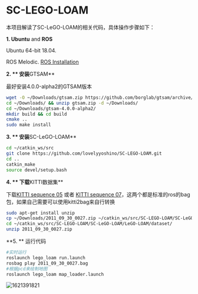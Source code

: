 # SC-LEGO-LOAM
本项目解读了SC-LeGO-LOAM的相关代码，具体操作步骤如下：

**1. Ubuntu** and **ROS**

Ubuntu 64-bit 18.04.

ROS Melodic. [ROS Installation](http://wiki.ros.org/ROS/Installation)

**2. ** 安装**GTSAM**

最好安装4.0.0-alpha2的GTSAM版本

```bash
wget -O ~/Downloads/gtsam.zip https://github.com/borglab/gtsam/archive/4.0.0-alpha2.zip
cd ~/Downloads/ && unzip gtsam.zip -d ~/Downloads/
cd ~/Downloads/gtsam-4.0.0-alpha2/
mkdir build && cd build
cmake ..
sudo make install
```

**3. ** 安装**SC-LeGO-LOAM**

```bash
cd ~/catkin_ws/src
git clone https://github.com/lovelyyoshino/SC-LEGO-LOAM.git
cd ..
catkin_make
source devel/setup.bash
```

**4. ** 下载**KITTI数据集**

下载[KITTI sequence 05](https://drive.google.com/open?id=18ilF7GZDg2tmT6sD5pd1RjqO0XJLn9Mv) 或者 [KITTI sequence 07](https://drive.google.com/open?id=1VpoKm7f4es4ISQ-psp4CV3iylcA4eu0-)，这两个都是标准的ros的bag包，如果自己需要可以使用kitti2bag来自行转换

```bash
sudo apt-get install unzip 
cp ~/Downloads/2011_09_30_0027.zip ~/catkin_ws/src/SC-LEGO-LOAM/SC-LeGO-LOAM/LeGO-LOAM/dataset/
cd ~/catkin_ws/src/SC-LEGO-LOAM/SC-LeGO-LOAM/LeGO-LOAM/dataset/
unzip 2011_09_30_0027.zip
```

**5. ** 运行代码

```bash
#实时运行
roslaunch lego_loam run.launch
rosbag play 2011_09_30_0027.bag
#根据pcd来绘制地图
roslaunch lego_loam map_loader.launch
```

![1621391821](https://i.loli.net/2021/05/19/GOBXICjo2wbZen6.png)